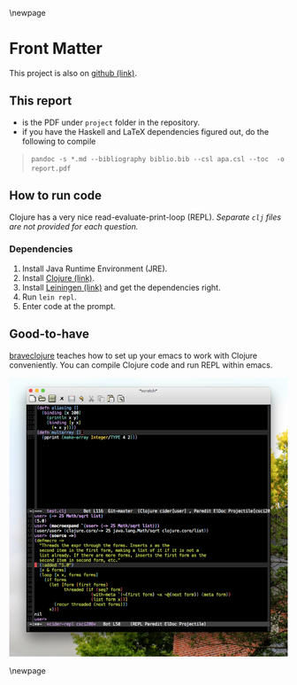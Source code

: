 \newpage

# Front Matter

This project is also on [github (link)](http://xiaoyingpu.github.io/csci208/).

## This report

- is the PDF under `project` folder in the repository.
- if you have the Haskell and LaTeX dependencies figured out, do the following to compile

> `pandoc -s *.md --bibliography biblio.bib --csl apa.csl --toc  -o report.pdf` 


## How to run code

Clojure has a very nice read-evaluate-print-loop (REPL). _Separate `clj` files are not provided for each question._


### Dependencies

1. Install Java Runtime Environment (JRE).
2. Install [Clojure (link)](http://clojure.org/getting_started).
3. Install [Leiningen (link)](http://leiningen.org) and get the dependencies right.
4. Run `lein repl`.
5. Enter code at the prompt.


## Good-to-have

[braveclojure](http://www.braveclojure.com/basic-emacs/) teaches how to set up your emacs to work with Clojure conveniently. You can compile Clojure code and run REPL within emacs.


![Emacs with REPL on the lower pane](resources/emacs.png)



\newpage




